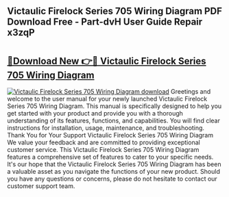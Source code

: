 ## Victaulic Firelock Series 705 Wiring Diagram PDF Download Free - Part-dvH User Guide Repair x3zqP

# <h2><a href="http://dfqlxl.blite.top/?on=Victaulic+Firelock+Series+705+Wiring+Diagram">🔗Download New 👉🔴 Victaulic Firelock Series 705 Wiring Diagram</a></h2>

[![Victaulic Firelock Series 705 Wiring Diagram download](https://i.imgur.com/lujVjoI.png)](http://dfqlxl.blite.top/?on=Victaulic+Firelock+Series+705+Wiring+Diagram)
Greetings and welcome to the user manual for your newly launched Victaulic Firelock Series 705 Wiring Diagram. This manual is specifically designed to help you get started with your product and provide you with a thorough understanding of its features, functions, and capabilities. You will find clear instructions for installation, usage, maintenance, and troubleshooting. Thank You for Your Support Victaulic Firelock Series 705 Wiring Diagram We value your feedback and are committed to providing exceptional customer service. This Victaulic Firelock Series 705 Wiring Diagram features a comprehensive set of features to cater to your specific needs. It's our hope that the Victaulic Firelock Series 705 Wiring Diagram has been a valuable asset as you navigate the functions of your new product. Should you have any questions or concerns, please do not hesitate to contact our customer support team.
